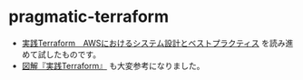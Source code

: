 # pragmatic-terraform

- [実践Terraform　AWSにおけるシステム設計とベストプラクティス](https://nextpublishing.jp/book/10983.html) を読み進めて試したものです。
- [図解『実践Terraform』](https://qiita.com/ayatothos/items/27024e8168a8b766bcd3) も大変参考になりました。
